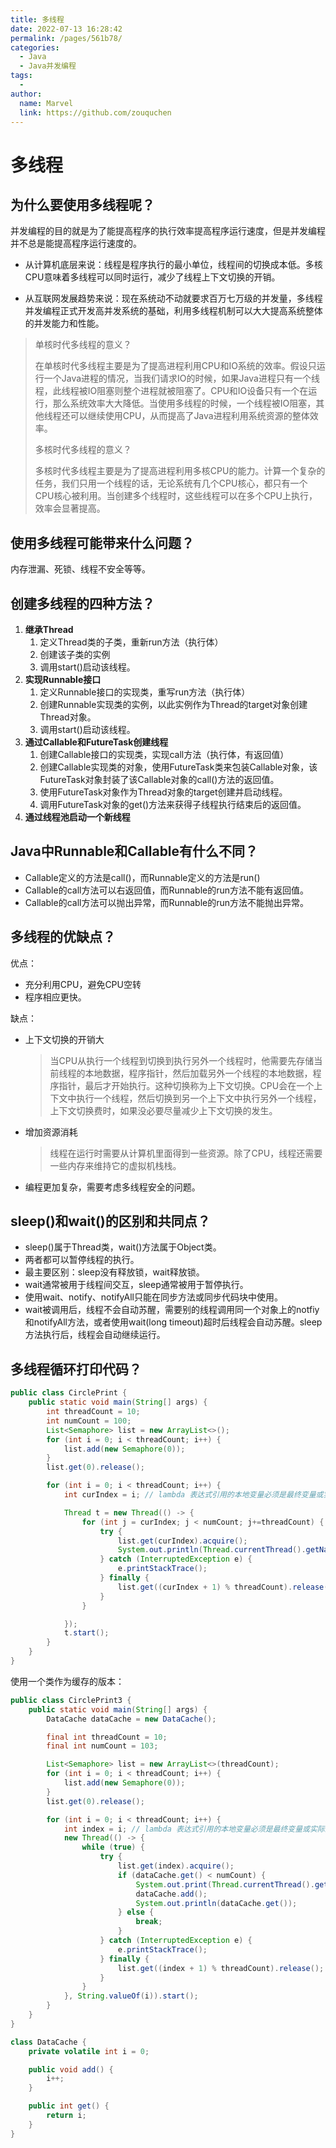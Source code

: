 ```yaml
---
title: 多线程
date: 2022-07-13 16:28:42
permalink: /pages/561b78/
categories:
  - Java
  - Java并发编程
tags:
  - 
author: 
  name: Marvel
  link: https://github.com/zouquchen
---
```

# 多线程

## 为什么要使用多线程呢？

并发编程的目的就是为了能提高程序的执行效率提高程序运行速度，但是并发编程并不总是能提高程序运行速度的。

-  从计算机底层来说：线程是程序执行的最小单位，线程间的切换成本低。多核CPU意味着多线程可以同时运行，减少了线程上下文切换的开销。

-  从互联网发展趋势来说：现在系统动不动就要求百万七万级的并发量，多线程并发编程正式开发高并发系统的基础，利用多线程机制可以大大提高系统整体的并发能力和性能。

> 单核时代多线程的意义？
>
> 在单核时代多线程主要是为了提高进程利用CPU和IO系统的效率。假设只运行一个Java进程的情况，当我们请求IO的时候，如果Java进程只有一个线程，此线程被IO阻塞则整个进程就被阻塞了。CPU和IO设备只有一个在运行，那么系统效率大大降低。当使用多线程的时候，一个线程被IO阻塞，其他线程还可以继续使用CPU，从而提高了Java进程利用系统资源的整体效率。
>
> 多核时代多线程的意义？
>
> 多核时代多线程主要是为了提高进程利用多核CPU的能力。计算一个复杂的任务，我们只用一个线程的话，无论系统有几个CPU核心，都只有一个CPU核心被利用。当创建多个线程时，这些线程可以在多个CPU上执行，效率会显著提高。

## 使用多线程可能带来什么问题？

内存泄漏、死锁、线程不安全等等。

## 创建多线程的四种方法？

1. **继承Thread**
   1. 定义Thread类的子类，重新run方法（执行体）
   2. 创建该子类的实例
   3. 调用start()启动该线程。
2. **实现Runnable接口**
   1. 定义Runnable接口的实现类，重写run方法（执行体）
   2. 创建Runnable实现类的实例，以此实例作为Thread的target对象创建Thread对象。
   3. 调用start()启动该线程。
3. **通过Callable和FutureTask创建线程**
   1. 创建Callable接口的实现类，实现call方法（执行体，有返回值）
   2. 创建Callable实现类的对象，使用FutureTask类来包装Callable对象，该FutureTask对象封装了该Callable对象的call()方法的返回值。
   3. 使用FutureTask对象作为Thread对象的target创建并启动线程。
   4. 调用FutureTask对象的get()方法来获得子线程执行结束后的返回值。
4. **通过线程池启动一个新线程**

## Java中Runnable和Callable有什么不同？

- Callable定义的方法是call()，而Runnable定义的方法是run()
- Callable的call方法可以右返回值，而Runnable的run方法不能有返回值。
- Callable的call方法可以抛出异常，而Runnable的run方法不能抛出异常。

## 多线程的优缺点？

优点：

- 充分利用CPU，避免CPU空转
- 程序相应更快。

缺点：

- 上下文切换的开销大

  > 当CPU从执行一个线程到切换到执行另外一个线程时，他需要先存储当前线程的本地数据，程序指针，然后加载另外一个线程的本地数据，程序指针，最后才开始执行。这种切换称为上下文切换。CPU会在一个上下文中执行一个线程，然后切换到另一个上下文中执行另外一个线程，上下文切换费时，如果没必要尽量减少上下文切换的发生。

- 增加资源消耗

  > 线程在运行时需要从计算机里面得到一些资源。除了CPU，线程还需要一些内存来维持它的虚拟机栈栈。

- 编程更加复杂，需要考虑多线程安全的问题。

## sleep()和wait()的区别和共同点？

- sleep()属于Thread类，wait()方法属于Object类。
- 两者都可以暂停线程的执行。
- 最主要区别：sleep没有释放锁，wait释放锁。
- wait通常被用于线程间交互，sleep通常被用于暂停执行。
- 使用wait、notify、notifyAll只能在同步方法或同步代码块中使用。
- wait被调用后，线程不会自动苏醒，需要别的线程调用同一个对象上的notfiy和notifyAll方法，或者使用wait(long timeout)超时后线程会自动苏醒。sleep方法执行后，线程会自动继续运行。

## 多线程循环打印代码？

```java
public class CirclePrint {
    public static void main(String[] args) {
        int threadCount = 10;
        int numCount = 100;
        List<Semaphore> list = new ArrayList<>();
        for (int i = 0; i < threadCount; i++) {
            list.add(new Semaphore(0));
        }
        list.get(0).release();

        for (int i = 0; i < threadCount; i++) {
            int curIndex = i; // lambda 表达式引用的本地变量必须是最终变量或实际上的最终变量

            Thread t = new Thread(() -> {
                for (int j = curIndex; j < numCount; j+=threadCount) {
                    try {
                        list.get(curIndex).acquire();
                        System.out.println(Thread.currentThread().getName() + ": " + j);
                    } catch (InterruptedException e) {
                        e.printStackTrace();
                    } finally {
                        list.get((curIndex + 1) % threadCount).release();
                    }
                }

            });
            t.start();
        }
    }
}
```

使用一个类作为缓存的版本：

```java
public class CirclePrint3 {
    public static void main(String[] args) {
        DataCache dataCache = new DataCache();

        final int threadCount = 10;
        final int numCount = 103;

        List<Semaphore> list = new ArrayList<>(threadCount);
        for (int i = 0; i < threadCount; i++) {
            list.add(new Semaphore(0));
        }
        list.get(0).release();

        for (int i = 0; i < threadCount; i++) {
            int index = i; // lambda 表达式引用的本地变量必须是最终变量或实际上的最终变量
            new Thread(() -> {
                while (true) {
                    try {
                        list.get(index).acquire();
                        if (dataCache.get() < numCount) {
                            System.out.print(Thread.currentThread().getName() + ": ");
                            dataCache.add();
                            System.out.println(dataCache.get());
                        } else {
                            break;
                        }
                    } catch (InterruptedException e) {
                        e.printStackTrace();
                    } finally {
                        list.get((index + 1) % threadCount).release();
                    }
                }
            }, String.valueOf(i)).start();
        }
    }
}

class DataCache {
    private volatile int i = 0;

    public void add() {
        i++;
    }

    public int get() {
        return i;
    }
}
```

